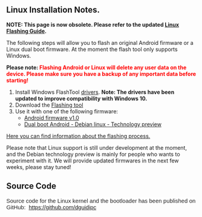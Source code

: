 ## Linux Installation Notes.

**NOTE: This page is now obsolete. Please refer to the updated [Linux
Flashing Guide](Linux_Flashing_Guide "wikilink").**

The following steps will allow you to flash an original Android firmware
or a Linux dual boot firmware. At the moment the flash tool only
supports Windows.

**Please note: <span style="color: #ff0000;">Flashing Android or Linux
will delete any user data on the device. Please make sure you have a
backup of any important data before starting!</span>**

1.  Install Windows FlashTool
    [drivers](http://support.planetcom.co.uk/download/FlashToolDrivers.zip).
    **Note: The drivers have been updated to improve compatibility with
    Windows 10.**
2.  Download the [Flashing
    tool](http://support.planetcom.co.uk/download/FlashTool.zip)
3.  Use it with one of the following firmware:
    -   [Android firmware
        v1.0](http://support.planetcom.co.uk/download/Gemini_Android_1_1_0.zip)
    -   [Dual boot Android - Debian linux - Technology
        preview](http://support.planetcom.co.uk/download/Gemini_Debian_TP.zip)

[Here you can find information about the flashing
process.](Flashing_Guide "wikilink")

Please note that Linux support is still under development at the moment,
and the Debian technology preview is mainly for people who wants to
experiment with it. We will provide updated firmwares in the next few
weeks, please stay tuned!

## Source Code

<span style="color: #252525; font-family: 'Source Sans Pro', sans-serif; font-size: 15.008px; font-style: normal; font-variant-ligatures: normal; font-variant-caps: normal; font-weight: 400; letter-spacing: normal; orphans: 2; text-align: left; text-indent: 0px; text-transform: none; white-space: normal; widows: 2; word-spacing: 0px; -webkit-text-stroke-width: 0px; background-color: #ffffff; text-decoration-style: initial; text-decoration-color: initial; display: inline !important; float: none;">Source
code for the Linux kernel and the bootloader has been published on
GitHub:  [<https://github.com/dguidipc>](https://github.com/dguidipc)
</span>